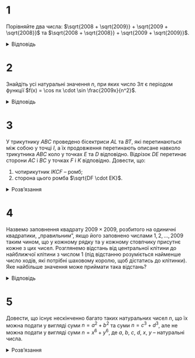 # 1
Порівняйте два числа: $\sqrt{2008 + \sqrt{2009}} + \sqrt{2009 + \sqrt{2008}}$ та $\sqrt{2008 + \sqrt{2008}} + \sqrt{2009 + \sqrt{2009}}$.
<details><summary>Відповідь</summary>
Перше число більше.
<details><summary>Розв’язання</summary>

Запишемо цю задачу у загальному вигляді: для деяких додатних $a \ne b$ порівняти додатні числа $A = \sqrt{a + \sqrt{b}} + \sqrt{b + \sqrt{a}}$ та $B = \sqrt{a + \sqrt{a}} + \sqrt{b + \sqrt{b}}$. Доведемо, що $A > B$. Це рівносильне тому, що $A^2 > B^2 \iff \sqrt{a + \sqrt{b}} \cdot \sqrt{b + \sqrt{a}} > \sqrt{a +\sqrt{a}} \cdot \sqrt{b + \sqrt{b}}$. Після чергового піднесення до квадрату та спрощень маємо: 
$a\sqrt{a} + b\sqrt{b} > a\sqrt{b} + b\sqrt{a} \\iff (a-b)(\sqrt{a}-\sqrt{b})$ при $a \ne b$.
</details></details>

# 2
Знайдіть усі натуральні значення $n$, при яких число $3\pi$ є періодом функції $f(x) = \cos nx \cdot \sin \frac{2009x}{n^2}$.
<details><summary>Відповідь</summary>

$n \in \{1; 7\}$.
<details><summary>Розв’язання</summary>

$3\pi$ – період функції $f(x)$, якщо для усіх $x$ $f(x + 3\pi) = f(x)$. Зокрема, ця рівність має виконуватись і для $x = 0$. Знаходимо: $f(0) = 0$; $f(3\pi) = \cos 3\pi n \sin \frac{3\cdot 2009\pi}{n^2}$. Отже має бути
```math
0=\cos 3\pi n \cdot \sin \frac{3\cdot 2009\pi}{n^2} \iff 0 = \sin \frac{3\cdot 2009\pi}{n^2} \iff  \frac{3\cdot 2009\pi}{n^2}=\pi k \iff n^2 \mid 6027.
```
Так як $6027 = 3 \cdot 7^2 \cdot 41$, то можливими значеннями$n$можуть бути лише числа 1 та 7. Перевіркою переконуємося, що при цих $n$ число $3\pi$ є періодом функції $f(x)$.
</details></details>

# 3
У трикутнику $ABC$ проведено бісектриси $AL$ та $BT$, які перетинаються між собою у точці $I$, а їх продовження перетинають описане навколо трикутника $ABC$ коло у точках $E$ та $D$ відповідно. Відрізок $DE$ перетинає сторони $AC$ і $BC$ у точках $F$ і $K$ відповідно. Довести, що:
1. чотирикутник $IKCF$ – ромб;  
2. сторона цього ромба $\sqrt{DF \cdot EK}$.
<details><summary>Розв’язання</summary>

1. За властивостями кутів у колі $\angle CFK = \angle CFE = \frac{1}{2}(\angle CE + \angle AD) = \frac{1}{2}(\angle A + \angle B)$, аналогічно $\angle CKF =\frac{1}{2}(\angle A + \angle B)$, тобто $\triangle CKF$ – рівнобедрений, звідки $FC = KC$.
    Доведемо,що $IF \parallel KC$. Оскільки $\angle CAE = \angle LAB$, $\angle ABL = \angle AEC$, то $\triangle ALB \sim \triangle AEC$ за двома кутами, тому $\frac{AB}{AE} = \frac{BL}{CE} = \frac{AL}{AC}$, звідки $\frac{AE}{CE} = \frac{AB}{BL}$. Оскільки $BD$ бісектриса $\angle B$, то $ED$ – бісектриса $\angle CEA$, тому $\frac{AF}{CF} = \frac{AE}{CE} = \frac{AB}{BL} = \frac{AI}{IL}$. За теоремою, оберненою до теореми Фалеса, маємо, що $IF \parallel KC$. Повністю аналогічно, $IK \parallel CF$. Таким чином $IKCF$ паралелограм, а тому й ромб, бо має рівні суміжні сторони $FC = KC$.
2. $\triangle DFC \sim \triangle KEC$ за двома кутами, бо $\angle FCD = \angle KEC = \frac{1}{2} \angle B$, $\angle FDC = \angle KCE = \frac{1}{2} \angle A$. Тому $\frac{DF}{KC} = \frac{FC}{KE} \implies KC^2 = KC \cdot FC = DF \cdot KE$, що й потрібно було довести.
</details>

# 4
Назвемо заповнення квадрату $2009 \times 2009$, розбитого на одиничні квадратики, „правильним”, якщо його заповнено числами $1, 2, \ldots, 2009$ таким чином, що у кожному рядку та у кожному стовпчику присутнє кожне з цих чисел. Розглянемо відстань від центральної клітини до найближчої клітини з числом 1 (під відстанню розуміється найменше число ходів, які потрібні шаховому королю, щоб дістатись до клітинки). Яке найбільше значення може приймати така відстань?
<details><summary>Відповідь</summary>
502
<details><summary>Розв’язання</summary>
Розставимо числа «1» таким чином, як це показано на рис.2. Внаслідок непарності 2009, вздовж однієї діагоналі чисел на одне менше ніж вздовж іншої. Також зрозуміло, що дуже легко далі заповнити цю таблицю правильним чином.

Найближча до центру клітина з 1 розташована на більшій з діагоналей. Відстань до краю дошки 1004, а тому відстань до найближчої клітини – 502.

Покажемо, що ця відстань найменша з можливих. Як випливає з умови задачі, то відстань між двома клітинами визначається мінімумом різниці між горизонталями та вертикалями розташування клітин.

Оцінимо відстань від найближчої одиниці до центру. Для цього помітимо, що у верхніх та нижніх 502 горизонталях лежить $2 \cdot 502 =1004$ одиниць (бо в кожному рядку або у стовпчику лежить рівно одна одиниця); у лівих 502 вертикалях та у правих 502 вертикалях лежить не більше 1004 одиниць (не більше, бо деякі з них можуть бути враховані в горизонталях). Отже, в центральному квадраті з розмірами $1005 \times 1005$ лежить принаймні одна одиниця. А відстань від центра для будь-якої клітини цього квадрату не більша за 502.
</details></details>

# 5
Довести, що існує нескінченно багато таких натуральних чисел $n$, що їх можна подати у вигляді суми $n = a^2 + b^2$ та суми $n = c^3 + d^3$, але не можна подати у вигляді суми $n = x^6 + y^6$, де $a$, $b$, $c$, $d$, $x$, $y$ – натуральні числа.
<details><summary>Розв’язання</summary>

Розглянемо таку рівність: $n = 8(s^6 + t^6)$. Воно вже задає шукане подання у вигляді суми кубів, для подання у вигляді суми квадратів бачимо, що 
```math
n = 8(s^6 + t^6) = 2(2s^3)^2 + 2(2t^3)^2 = (2s^3 - 2t^3)^2 + (2s^3 + 2t^3)^2.
```
Покажемо, що його не можна подати у вигляді суми шостих степенів. Від супротивного: припустимо, що $n = 8(s^6 + t^6) = x^6 + y^6$, 
причому серед усіх можливих чисел $s$, $t$ та відповідних $x$, $y$, для яких таке представлення можливе, виберемо ту четвірку, для якої сума $s + t + x + y$ є найменшою (якщо таких четвірок декілька, візьмемо будь-яку з них). Покажемо, що в такому випадку обов’язково $s$, $t$, $x$ та $y$ – парні числа. Якщо $x$ та $y$ – непарні, то $x$, $y \equiv \pm 1 \pmod 4 \implies x^6 + y^6 \equiv 2 \pmod 4$, не ділиться на 4 – суперечність. Отже $x = 2x_1, y = 2y_1$, тобто $8(s^6 + t^6) = 64(x_1^2 + y_1^2)$. Аналогічно доводиться, що $s$, $t$– парні, а тому $s = 2s_1$, $t = 2t_1$. Для четвірки натуральних чисел $s_1$, $t_1$, $x_1$, $y_1$ виконується рівність $8(s_1^6 + t_1^6) = x_1^6 + y_1^6$, і при цьому $x_1 + y_1 + s_1 + t_1 = \frac{x+y+s+t}{2} < x + y + s + t$,  що суперечить вибору $s$, $t$, $x$ та $y$як четвірки з найменшою можливою сумою. Отримали протиріччя, яке показує неможливість представлення числа $n = 8(s^6 + t^6)$ як суми шостих степенів натуральних чисел.
</details>
